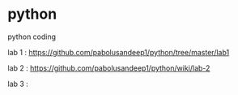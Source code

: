 # python
python coding

lab 1 :   https://github.com/pabolusandeep1/python/tree/master/lab1

lab 2 :    https://github.com/pabolusandeep1/python/wiki/lab-2

lab 3 :    
